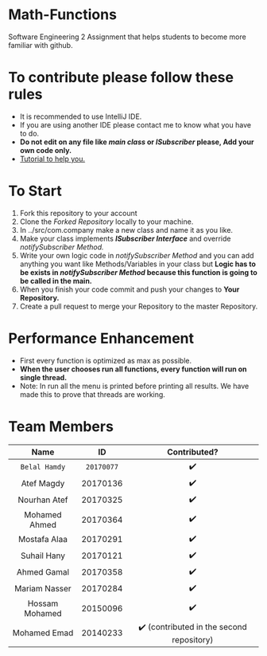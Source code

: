 # Math-Functions
Software Engineering 2 Assignment that helps students to become more familiar with github.

# To contribute please follow these rules
* It is recommended to use IntelliJ IDE.
* If you are using another IDE please contact me to know what you have to do.
* **Do not edit on any file like *main class* or *ISubscriber* please, Add your own code only.**
* [Tutorial to help you.](https://youtu.be/dSl_qnWO104)

# To Start
1. Fork this repository to your account
2. Clone the *Forked Repository* locally to your machine.
3. In ../src/com.company make a new class and name it as you like.
4. Make your class implements ***ISubscriber Interface*** and override *notifySubscriber Method.*
5. Write your own logic code in *notifySubscriber Method* and you can add anything you want like Methods/Variables in your class but **Logic has to be exists in *notifySubscriber Method* because this function is going to be called in the main.**
6. When you finish your code commit and push your changes to **Your Repository.**
7. Create a pull request to merge your Repository to the master Repository.

# Performance Enhancement
* First every function is optimized as max as possible.
* **When the user chooses run all functions, every function will run on single thread.**
* Note: In run all the menu is printed before printing all results. We have made this to prove that threads are working.

# Team Members

| Name  | ID | Contributed? |
| :-------------: | :-------------: | :-------------: |
| `Belal Hamdy`  | `20170077`  | :heavy_check_mark: |
| Atef Magdy  | 20170136  | :heavy_check_mark: |
| Nourhan Atef  | 20170325  | :heavy_check_mark: |
| Mohamed Ahmed  | 20170364  | :heavy_check_mark: |
| Mostafa Alaa  | 20170291  | :heavy_check_mark: |
| Suhail Hany  | 20170121  | :heavy_check_mark: |
| Ahmed Gamal  | 20170358  | :heavy_check_mark: |
| Mariam Nasser  | 20170284  | :heavy_check_mark: |
| Hossam Mohamed  | 20150096  | :heavy_check_mark: |
| Mohamed Emad  | 20140233  | :heavy_check_mark: (contributed in the second repository) |






